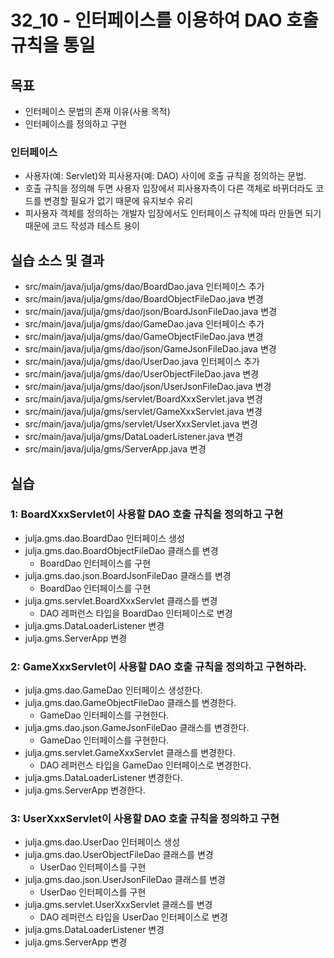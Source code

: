 # 32_10 - 인터페이스를 이용하여 DAO 호출 규칙을 통일

## 목표

- 인터페이스 문법의 존재 이유(사용 목적)
- 인터페이스를 정의하고 구현

### 인터페이스

- 사용자(예: Servlet)와 피사용자(예: DAO) 사이에 호출 규칙을 정의하는 문법.
- 호출 규칙을 정의해 두면 사용자 입장에서 피사용자측이 다른 객체로 바뀌더라도 
  코드를 변경할 필요가 없기 때문에 유지보수 유리
- 피사용자 객체를 정의하는 개발자 입장에서도 인터페이스 규칙에 따라 만들면 되기 때문에 
  코드 작성과 테스트 용이


## 실습 소스 및 결과

- src/main/java/julja/gms/dao/BoardDao.java 인터페이스 추가
- src/main/java/julja/gms/dao/BoardObjectFileDao.java 변경
- src/main/java/julja/gms/dao/json/BoardJsonFileDao.java 변경
- src/main/java/julja/gms/dao/GameDao.java 인터페이스 추가
- src/main/java/julja/gms/dao/GameObjectFileDao.java 변경
- src/main/java/julja/gms/dao/json/GameJsonFileDao.java 변경
- src/main/java/julja/gms/dao/UserDao.java 인터페이스 추가
- src/main/java/julja/gms/dao/UserObjectFileDao.java 변경
- src/main/java/julja/gms/dao/json/UserJsonFileDao.java 변경
- src/main/java/julja/gms/servlet/BoardXxxServlet.java 변경
- src/main/java/julja/gms/servlet/GameXxxServlet.java 변경
- src/main/java/julja/gms/servlet/UserXxxServlet.java 변경
- src/main/java/julja/gms/DataLoaderListener.java 변경
- src/main/java/julja/gms/ServerApp.java 변경

## 실습  

### 1: BoardXxxServlet이 사용할 DAO 호출 규칙을 정의하고 구현

- julja.gms.dao.BoardDao 인터페이스 생성
- julja.gms.dao.BoardObjectFileDao 클래스를 변경
  - BoardDao 인터페이스를 구현
- julja.gms.dao.json.BoardJsonFileDao 클래스를 변경
  - BoardDao 인터페이스를 구현
- julja.gms.servlet.BoardXxxServlet 클래스를 변경
  - DAO 레퍼런스 타입을 BoardDao 인터페이스로 변경
- julja.gms.DataLoaderListener 변경
- julja.gms.ServerApp 변경
 
### 2: GameXxxServlet이 사용할 DAO 호출 규칙을 정의하고 구현하라.

- julja.gms.dao.GameDao 인터페이스 생성한다.
- julja.gms.dao.GameObjectFileDao 클래스를 변경한다.
  - GameDao 인터페이스를 구현한다.
- julja.gms.dao.json.GameJsonFileDao 클래스를 변경한다.
  - GameDao 인터페이스를 구현한다.
- julja.gms.servlet.GameXxxServlet 클래스를 변경한다.
  - DAO 레퍼런스 타입을 GameDao 인터페이스로 변경한다.
- julja.gms.DataLoaderListener 변경한다.
- julja.gms.ServerApp 변경한다.

### 3: UserXxxServlet이 사용할 DAO 호출 규칙을 정의하고 구현

- julja.gms.dao.UserDao 인터페이스 생성
- julja.gms.dao.UserObjectFileDao 클래스를 변경
  - UserDao 인터페이스를 구현
- julja.gms.dao.json.UserJsonFileDao 클래스를 변경
  - UserDao 인터페이스를 구현
- julja.gms.servlet.UserXxxServlet 클래스를 변경
  - DAO 레퍼런스 타입을 UserDao 인터페이스로 변경
- julja.gms.DataLoaderListener 변경
- julja.gms.ServerApp 변경
  